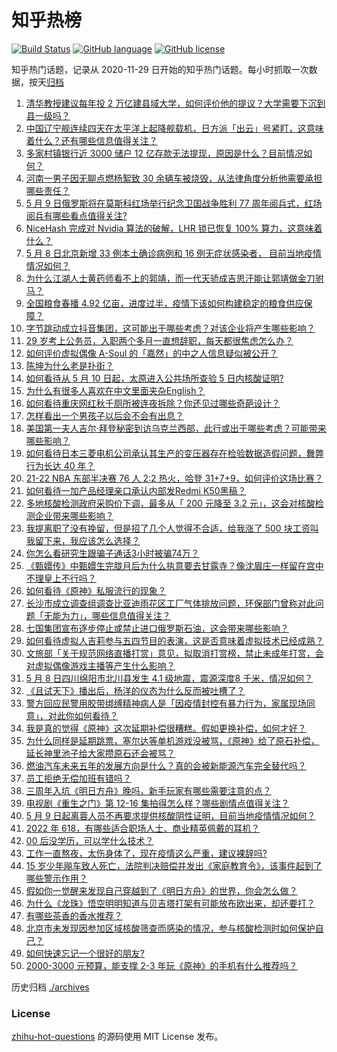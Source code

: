 # 知乎热榜
[![Build Status](https://github.com/ToWeLong/zhihu-hot-questions/workflows/CI/badge.svg)](https://github.com/ToWeLong/zhihu-hot-questions/actions)
[![GitHub language](https://img.shields.io/badge/language-golang-orange.svg)](https://golang.org/)
[![GitHub license](https://img.shields.io/github/license/ToWeLong/zhihu-hot-questions)](https://github.com/ToWeLong/zhihu-hot-questions/blob/main/LICENSE)

知乎热门话题，记录从 2020-11-29 日开始的知乎热门话题。每小时抓取一次数据，按天[归档](./archives)

<!-- BEGIN -->

1. [清华教授建议每年投 2 万亿建县域大学，如何评价他的提议？大学需要下沉到县一级吗？](https://www.zhihu.com/question/531762392)
1. [中国辽宁舰连续四天在太平洋上起降舰载机，日方派「出云」号紧盯，这意味着什么？还有哪些信息值得关注？](https://www.zhihu.com/question/531879762)
1. [多家村镇银行近 3000 储户 12 亿存款无法提现，原因是什么？目前情况如何？](https://www.zhihu.com/question/531842561)
1. [河南一男子因无聊点燃杨絮致 30 余辆车被烧毁，从法律角度分析他需要承担哪些责任？](https://www.zhihu.com/question/531934538)
1. [5 月 9 日俄罗斯将在莫斯科红场举行纪念卫国战争胜利 77 周年阅兵式，红场阅兵有哪些看点值得关注?](https://www.zhihu.com/question/531937490)
1. [NiceHash 完成对 Nvidia 算法的破解，LHR 锁已恢复 100% 算力，这意味着什么？](https://www.zhihu.com/question/531830487)
1. [5 月 8 日北京新增 33 例本土确诊病例和 16 例无症状感染者， 目前当地疫情情况如何？](https://www.zhihu.com/question/531935796)
1. [为什么江湖人士黄药师看不上的郭靖，而一代天骄成吉思汗能让郭靖做金刀驸马？](https://www.zhihu.com/question/530449335)
1. [全国粮食春播 4.92 亿亩，进度过半，疫情下该如何构建稳定的粮食供应保障？](https://www.zhihu.com/question/531822698)
1. [字节跳动成立抖音集团，这可能出于哪些考虑？对该企业将产生哪些影响？](https://www.zhihu.com/question/531840938)
1. [29 岁考上公务员，入职两个多月一直想辞职，每天都很焦虑怎么办？](https://www.zhihu.com/question/531678355)
1. [如何评价虚拟偶像 A-Soul 的「嘉然」的中之人信息疑似被公开？](https://www.zhihu.com/question/531882531)
1. [陈坤为什么老是扑街？](https://www.zhihu.com/question/445017809)
1. [如何看待从 5 月 10 日起，太原进入公共场所查验 5 日内核酸证明?](https://www.zhihu.com/question/531824582)
1. [为什么有很多人喜欢在中文里面夹杂English？](https://www.zhihu.com/question/19582937)
1. [如何看待重庆网红秋千厕所被连夜拆除？你还见过哪些奇葩设计？](https://www.zhihu.com/question/531598713)
1. [怎样看出一个男孩子以后会不会有出息？](https://www.zhihu.com/question/531144023)
1. [美国第一夫人吉尔·拜登秘密到访乌克兰西部，此行或出于哪些考虑？可能带来哪些影响？](https://www.zhihu.com/question/531907459)
1. [如何看待日本三菱电机公司承认其生产的变压器存在检验数据造假问题，舞弊行为长达 40 年？](https://www.zhihu.com/question/531938490)
1. [21-22 NBA 东部半决赛 76 人 2:2 热火，哈登 31+7+9，如何评价这场比赛？](https://www.zhihu.com/question/531936533)
1. [如何看待一加产品经理亲口承认内部发Redmi K50黑稿？](https://www.zhihu.com/question/531808849)
1. [多地核酸检测政府采购价下调，最多从「 200 元降至 3.2 元」，这会对核酸检测企业带来哪些影响？](https://www.zhihu.com/question/531952277)
1. [我提离职了没有挽留，但是招了几个人觉得不合适，给我涨了 500 块工资叫我留下来，我应该怎么选择？](https://www.zhihu.com/question/531494773)
1. [你怎么看研究生跟骗子通话3小时被骗74万？](https://www.zhihu.com/question/531805745)
1. [《甄嬛传》中甄嬛生完胧月后为什么执意要去甘露寺？像沈眉庄一样留在宫中不理皇上不行吗？](https://www.zhihu.com/question/413982186)
1. [如何看待《原神》私服流行的现象？](https://www.zhihu.com/question/531266095)
1. [长沙市成立调查组调查比亚迪雨花区工厂气体排放问题，环保部门曾称对此问题「无能为力」，哪些信息值得关注？](https://www.zhihu.com/question/531863687)
1. [七国集团宣布逐步停止或禁止进口俄罗斯石油，这会带来哪些影响？](https://www.zhihu.com/question/531949020)
1. [如何看待虚拟人吉莉参与五四节目的表演，这是否意味着虚拟技术已经成熟？](https://www.zhihu.com/question/531902448)
1. [文旅部「关于规范网络直播打赏」意见，拟取消打赏榜，禁止未成年打赏，会对虚拟偶像游戏主播等产生什么影响？](https://www.zhihu.com/question/531741179)
1. [5 月 8 日四川绵阳市北川县发生 4.1 级地震，震源深度8 千米，情况如何？](https://www.zhihu.com/question/531896625)
1. [《且试天下》播出后，杨洋的仪态为什么反而被吐槽了？](https://www.zhihu.com/question/531219833)
1. [警方回应民警用胶带绑缚精神病人是「因疫情封控有暴力行为，家属现场同意」，对此你如何看待？](https://www.zhihu.com/question/531722035)
1. [我是真的觉得《原神》这次延期补偿很糟糕。假如更换补偿，如何才好？](https://www.zhihu.com/question/531825314)
1. [为什么同样是延期跳票，塞尔达等单机游戏没被骂，《原神》给了原石补偿，延长神里池子给大家攒原石还会被骂？](https://www.zhihu.com/question/531722587)
1. [燃油汽车未来五年的发展方向是什么？真的会被新能源汽车完全替代吗？](https://www.zhihu.com/question/524552235)
1. [员工拒绝无偿加班有错吗？](https://www.zhihu.com/question/530598729)
1. [三周年入坑《明日方舟》晚吗，新手玩家有哪些需要注意的点？](https://www.zhihu.com/question/530108406)
1. [电视剧《重生之门》第 12-16 集拍得怎么样？哪些剧情点值得关注？](https://www.zhihu.com/question/531331111)
1. [5 月 9 日起离蓉人员不再要求提供核酸阴性证明，目前当地疫情情况如何？](https://www.zhihu.com/question/531936038)
1. [2022 年 618，有哪些适合职场人士、商业精英佩戴的耳机？](https://www.zhihu.com/question/461174150)
1. [00 后没学历，可以学什么技术？](https://www.zhihu.com/question/530650622)
1. [工作一直熬夜，太伤身体了，现在疫情这么严重，建议裸辞吗?](https://www.zhihu.com/question/531694976)
1. [15 岁少年飚车致人死亡，法院判决赔偿并发出《家庭教育令》，该事件起到了哪些警示作用？](https://www.zhihu.com/question/531645417)
1. [假如你一觉醒来发现自己穿越到了《明日方舟》的世界，你会怎么做？](https://www.zhihu.com/question/528549092)
1. [为什么《龙珠》悟空明明知道与贝吉塔打架有可能放布欧出来，却还要打？](https://www.zhihu.com/question/531596364)
1. [有哪些茶香的香水推荐？](https://www.zhihu.com/question/344422178)
1. [北京市未发现因参加区域核酸筛查而感染的情况，参与核酸检测时如何保护自己？](https://www.zhihu.com/question/531878598)
1. [如何快速忘记一个很好的朋友?](https://www.zhihu.com/question/531835148)
1. [2000-3000 元预算，能支撑 2-3 年玩《原神》的手机有什么推荐吗？](https://www.zhihu.com/question/531167792)

<!-- END -->

历史归档 [./archives](./archives)


### License
[zhihu-hot-questions](https://github.com/towelong/zhihu-hot-questions) 的源码使用 MIT License 发布。